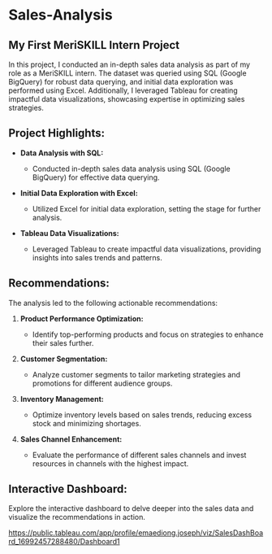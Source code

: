 # Sales-Analysis

## My First MeriSKILL Intern Project



In this project, I conducted an in-depth sales data analysis as part of my role as a MeriSKILL intern. The dataset was queried using SQL (Google BigQuery) for robust data querying, and initial data exploration was performed using Excel. Additionally, I leveraged Tableau for creating impactful data visualizations, showcasing expertise in optimizing sales strategies.

## Project Highlights:

- **Data Analysis with SQL:**
  - Conducted in-depth sales data analysis using SQL (Google BigQuery) for effective data querying.

- **Initial Data Exploration with Excel:**
  - Utilized Excel for initial data exploration, setting the stage for further analysis.

- **Tableau Data Visualizations:**
  - Leveraged Tableau to create impactful data visualizations, providing insights into sales trends and patterns.

## Recommendations:

The analysis led to the following actionable recommendations:

1. **Product Performance Optimization:**
   - Identify top-performing products and focus on strategies to enhance their sales further.

2. **Customer Segmentation:**
   - Analyze customer segments to tailor marketing strategies and promotions for different audience groups.

3. **Inventory Management:**
   - Optimize inventory levels based on sales trends, reducing excess stock and minimizing shortages.

4. **Sales Channel Enhancement:**
   - Evaluate the performance of different sales channels and invest resources in channels with the highest impact.

## Interactive Dashboard:

Explore the interactive dashboard to delve deeper into the sales data and visualize the recommendations in action.


https://public.tableau.com/app/profile/emaediong.joseph/viz/SalesDashBoard_16992457288480/Dashboard1
